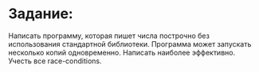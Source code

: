 Задание:
====
Написать программу, которая пишет числа построчно без использования стандартной библиотеки. Программа может запускать несколько копий одновременно. Написать наиболее эффективно. Учесть все race-conditions.

